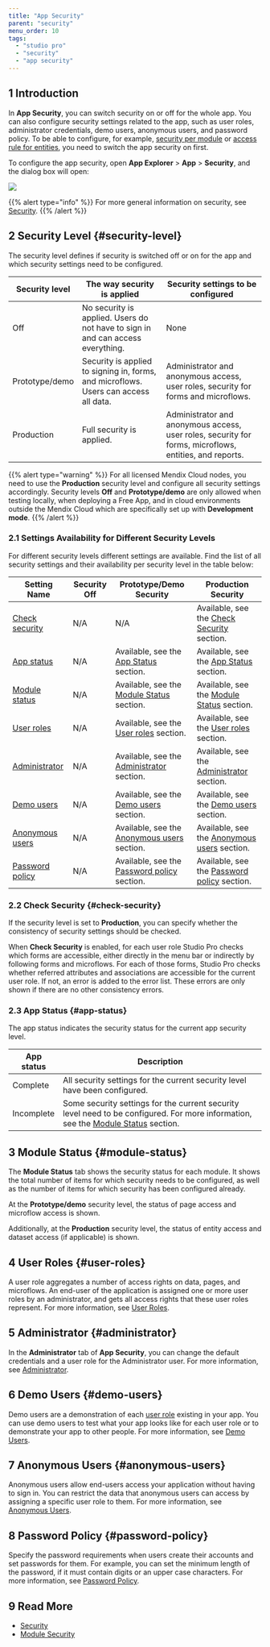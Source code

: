```yaml
---
title: "App Security"
parent: "security"
menu_order: 10
tags:
  - "studio pro"
  - "security"
  - "app security"
---
```


## 1 Introduction

In **App Security**, you can switch security on or off for the whole app. You can also configure security settings related to the app, such as user roles, administrator credentials, demo users, anonymous users, and password policy. To be able to configure, for example, [security per module](module-security) or [access rule for entities](access-rules), you need to switch the app security on first.

To configure the app security, open **App Explorer** > **App** > **Security**, and the dialog box will open:

![](attachments/project-security/project-security-dialog.png)

{{% alert type="info" %}}
For more general information on security, see [Security](security).
{{% /alert %}}

## 2 Security Level {#security-level}

The security level defines if security is switched off or on for the app and which security settings need to be configured.

| Security level | The way security is applied                                                          | Security settings to be configured                                                                     |
| -------------- | ------------------------------------------------------------------------------------ | ------------------------------------------------------------------------------------------------------ |
| Off            | No security is applied. Users do not have to sign in and can access everything.      | None                                                                                                   |
| Prototype/demo | Security is applied to signing in, forms, and microflows. Users can access all data. | Administrator and anonymous access, user roles, security for forms and microflows.                     |
| Production     | Full security is applied.                                                            | Administrator and anonymous access, user roles, security for forms, microflows, entities, and reports. |

{{% alert type="warning" %}}
For all licensed Mendix Cloud nodes, you need to use the **Production** security level and configure all security settings accordingly. Security levels **Off** and **Prototype/demo** are only allowed when testing locally, when deploying a Free App, and in cloud environments outside the Mendix Cloud which are specifically set up with **Development mode**.
{{% /alert %}}

### 2.1 Settings Availability for Different Security Levels

For different security levels different settings are available. Find the list of all security settings and their availability per security level in the table below:

| Setting Name                        | Security Off | Prototype/Demo Security                                         | Production Security                                             |
| ----------------------------------- | ------------ | --------------------------------------------------------------- | --------------------------------------------------------------- |
| [Check security](#check-security)   | N/A          | N/A                                                             | Available, see the [Check Security](#check-security) section.   |
| [App status](#app-status)           | N/A          | Available, see the [App Status](#app-status) section.           | Available, see the [App Status](#app-status) section.           |
| [Module status](#module-status)     | N/A          | Available, see the [Module Status](#module-status) section.     | Available, see the [Module Status](#module-status) section.     |
| [User roles](#user-roles)           | N/A          | Available, see the [User roles](#user-roles) section.           | Available, see the [User roles](#user-roles) section.           |
| [Administrator](#administrator)     | N/A          | Available, see the [Administrator](#administrator) section.     | Available, see the [Administrator](#administrator) section.     |
| [Demo users](#demo-users)           | N/A          | Available, see the [Demo users](#demo-users) section.           | Available, see the [Demo users](#demo-users) section.           |
| [Anonymous users](#anonymous-users) | N/A          | Available, see the [Anonymous users](#anonymous-users) section. | Available, see the [Anonymous users](#anonymous-users) section. |
| [Password policy](#password-policy) | N/A          | Available, see the [Password policy](#password-policy) section. | Available, see the [Password policy](#password-policy) section. |

### 2.2 Check Security {#check-security}

If the security level is set to **Production**, you can specify whether the consistency of security settings should be checked.

When **Check Security** is enabled, for each user role Studio Pro checks which forms are accessible, either directly in the menu bar or indirectly by following forms and microflows. For each of those forms, Studio Pro checks whether referred attributes and associations are accessible for the current user role. If not, an error is added to the error list. These errors are only shown if there are no other consistency errors.

### 2.3 App Status {#app-status}

The app status indicates the security status for the current app security level.

| App status | Description                                                                                                                                         |
| ---------- | --------------------------------------------------------------------------------------------------------------------------------------------------- |
| Complete   | All security settings for the current security level have been configured.                                                                          |
| Incomplete | Some security settings for the current security level need to be configured. For more information, see the [Module Status](#module-status) section. |

## 3 Module Status {#module-status}

The **Module Status** tab shows the security status for each module. It shows the total number of items for which security needs to be configured, as well as the number of items for which security has been configured already.

At the **Prototype/demo** security level, the status of page access and microflow access is shown.

Additionally, at the **Production** security level, the status of entity access and dataset access (if applicable) is shown.

## 4 User Roles {#user-roles}

A user role aggregates a number of access rights on data, pages, and microflows. An end-user of the application is assigned one or more user roles by an administrator, and gets all access rights that these user roles represent. For more information, see [User Roles](user-roles).

## 5 Administrator {#administrator}

In the **Administrator** tab of **App Security**, you can change the default credentials and a user role for the Administrator user. For more information, see [Administrator](administrator).

## 6 Demo Users {#demo-users}

Demo users are a demonstration of each [user role](user-roles) existing in your app. You can use demo users to test what your app looks like for each user role or to demonstrate your app to other people. For more information, see [Demo Users](demo-users).

## 7 Anonymous Users {#anonymous-users}

Anonymous users allow end-users access your application without having to sign in. You can restrict the data that anonymous users can access by assigning a specific user role to them. For more information, see [Anonymous Users](anonymous-users).

## 8 Password Policy {#password-policy}

Specify the password requirements when users create their accounts and set passwords for them. For example, you can set the minimum length of the password, if it must contain digits or an upper case characters. For more information, see [Password Policy](password-policy).

## 9 Read More

* [Security](security)
* [Module Security](module-security)
